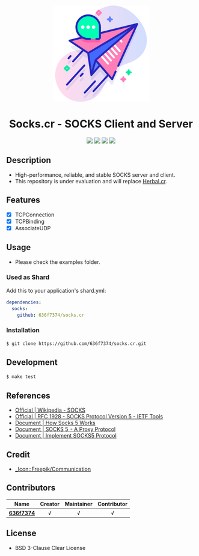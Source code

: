 <div align = "center"><img src="images/icon.png" width="256" height="256" /></div>

<div align = "center">
  <h1>Socks.cr - SOCKS Client and Server</h1>
</div>

<p align="center">
  <a href="https://crystal-lang.org">
    <img src="https://img.shields.io/badge/built%20with-crystal-000000.svg" /></a>
  <a href="https://github.com/636f7374/socks.cr/actions">
    <img src="https://github.com/636f7374/socks.cr/workflows/Continuous%20Integration/badge.svg" /></a>
  <a href="https://github.com/636f7374/socks.cr/releases">
    <img src="https://img.shields.io/github/release/636f7374/socks.cr.svg" /></a>
  <a href="https://github.com/636f7374/socks.cr/blob/master/license">
    <img src="https://img.shields.io/github/license/636f7374/socks.cr.svg"></a>
</p>

## Description

* High-performance, reliable, and stable SOCKS server and client.
* This repository is under evaluation and will replace [Herbal.cr](https://github.com/636f7374/herbal.cr).

## Features

* [X] TCPConnection
* [X] TCPBinding
* [X] AssociateUDP

## Usage

* Please check the examples folder.

### Used as Shard

Add this to your application's shard.yml:

```yaml
dependencies:
  socks:
    github: 636f7374/socks.cr
```

### Installation

```bash
$ git clone https://github.com/636f7374/socks.cr.git
```

## Development

```bash
$ make test
```

## References

* [Official | Wikipedia - SOCKS](https://en.wikipedia.org/wiki/SOCKS)
* [Official | RFC 1928 - SOCKS Protocol Version 5 - IETF Tools](https://tools.ietf.org/html/rfc1928)
* [Document | How Socks 5 Works](https://samsclass.info/122/proj/how-socks5-works.html)
* [Document | SOCKS 5  - A Proxy Protocol](https://dev.to/nimit95/socks-5-a-proxy-protocol-5hcd)
* [Document | Implement SOCKS5 Protocol](https://developpaper.com/using-nodejs-to-implement-socks5-protocol/)


## Credit

* [\_Icon::Freepik/Communication](https://www.flaticon.com/packs/communication-196)

## Contributors

|Name|Creator|Maintainer|Contributor|
|:---:|:---:|:---:|:---:|
|**[636f7374](https://github.com/636f7374)**|√|√|√|

## License

* BSD 3-Clause Clear License

